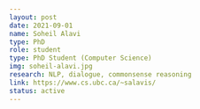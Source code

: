 ```yaml
---
layout: post
date: 2021-09-01
name: Soheil Alavi
type: PhD
role: student
type: PhD Student (Computer Science)
img: soheil-alavi.jpg
research: NLP, dialogue, commonsense reasoning
link: https://www.cs.ubc.ca/~salavis/
status: active
---
```

